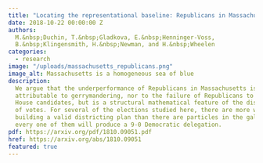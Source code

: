 ```yaml
---
title: "Locating the representational baseline: Republicans in Massachusetts"
date: 2018-10-22 00:00:00 Z
authors:
  M.&nbsp;Duchin, T.&nbsp;Gladkova, E.&nbsp;Henninger-Voss,
  B.&nbsp;Klingensmith, H.&nbsp;Newman, and H.&nbsp;Wheelen
categories:
  - research
image: "/uploads/massachusetts_republicans.png"
image_alt: Massachusetts is a homogeneous sea of blue
description:
  We argue that the underperformance of Republicans in Massachusetts is not
  attributable to gerrymandering, nor to the failure of Republicans to field
  House candidates, but is a structural mathematical feature of the distribution
  of votes. For several of the elections studied here, there are more ways of
  building a valid districting plan than there are particles in the galaxy, and
  every one of them will produce a 9-0 Democratic delegation.
pdf: https://arxiv.org/pdf/1810.09051.pdf
href: https://arxiv.org/abs/1810.09051
featured: true
---
```

